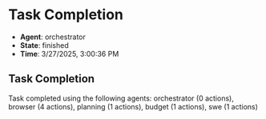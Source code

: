 # Task Completion

- **Agent**: orchestrator
- **State**: finished
- **Time**: 3/27/2025, 3:00:36 PM

## Task Completion

Task completed using the following agents: orchestrator (0 actions), browser (4 actions), planning (1 actions), budget (1 actions), swe (1 actions)

